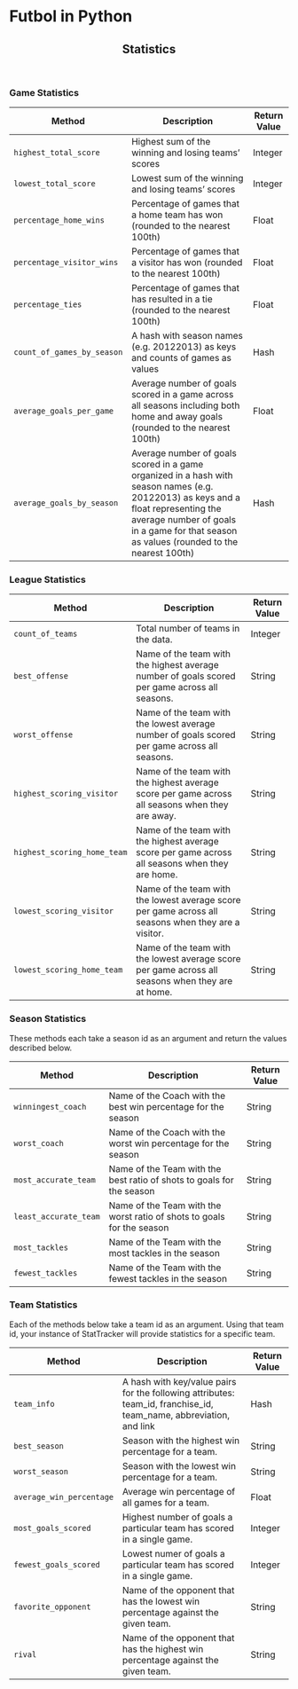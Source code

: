 # Futbol in Python

<article>
          <header>
            <h1>
              Statistics
              <small></small>
            </h1>
          </header>
         

<h3 id="game-statistics">Game Statistics</h3>

<table>
  <thead>
    <tr>
      <th>Method</th>
      <th>Description</th>
      <th>Return Value</th>
    </tr>
  </thead>
  <tbody>
    <tr>
      <td><code class="language-plaintext highlighter-rouge">highest_total_score</code></td>
      <td>Highest sum of the winning and losing teams’ scores</td>
      <td>Integer</td>
    </tr>
    <tr>
      <td><code class="language-plaintext highlighter-rouge">lowest_total_score</code></td>
      <td>Lowest sum of the winning and losing teams’ scores</td>
      <td>Integer</td>
    </tr>
    <tr>
      <td><code class="language-plaintext highlighter-rouge">percentage_home_wins</code></td>
      <td>Percentage of games that a home team has won (rounded to the nearest 100th)</td>
      <td>Float</td>
    </tr>
    <tr>
      <td><code class="language-plaintext highlighter-rouge">percentage_visitor_wins</code></td>
      <td>Percentage of games that a visitor has won (rounded to the nearest 100th)</td>
      <td>Float</td>
    </tr>
    <tr>
      <td><code class="language-plaintext highlighter-rouge">percentage_ties</code></td>
      <td>Percentage of games that has resulted in a tie (rounded to the nearest 100th)</td>
      <td>Float</td>
    </tr>
    <tr>
      <td><code class="language-plaintext highlighter-rouge">count_of_games_by_season</code></td>
      <td>A hash with season names (e.g. 20122013) as keys and counts of games as values</td>
      <td>Hash</td>
    </tr>
    <tr>
      <td><code class="language-plaintext highlighter-rouge">average_goals_per_game</code></td>
      <td>Average number of goals scored in a game across all seasons including both home and away goals (rounded to the nearest 100th)</td>
      <td>Float</td>
    </tr>
    <tr>
      <td><code class="language-plaintext highlighter-rouge">average_goals_by_season</code></td>
      <td>Average number of goals scored in a game organized in a hash with season names (e.g. 20122013) as keys and a float representing the average number of goals in a game for that season as values (rounded to the nearest 100th)</td>
      <td>Hash</td>
    </tr>
  </tbody>
</table>

<h3 id="league-statistics">League Statistics</h3>

<table>
  <thead>
    <tr>
      <th>Method</th>
      <th>Description</th>
      <th>Return Value</th>
    </tr>
  </thead>
  <tbody>
    <tr>
      <td><code class="language-plaintext highlighter-rouge">count_of_teams</code></td>
      <td>Total number of teams in the data.</td>
      <td>Integer</td>
    </tr>
    <tr>
      <td><code class="language-plaintext highlighter-rouge">best_offense</code></td>
      <td>Name of the team with the highest average number of goals scored per game across all seasons.</td>
      <td>String</td>
    </tr>
    <tr>
      <td><code class="language-plaintext highlighter-rouge">worst_offense</code></td>
      <td>Name of the team with the lowest average number of goals scored per game across all seasons.</td>
      <td>String</td>
    </tr>
    <tr>
      <td><code class="language-plaintext highlighter-rouge">highest_scoring_visitor</code></td>
      <td>Name of the team with the highest average score per game across all seasons when they are away.</td>
      <td>String</td>
    </tr>
    <tr>
      <td><code class="language-plaintext highlighter-rouge">highest_scoring_home_team</code></td>
      <td>Name of the team with the highest average score per game across all seasons when they are home.</td>
      <td>String</td>
    </tr>
    <tr>
      <td><code class="language-plaintext highlighter-rouge">lowest_scoring_visitor</code></td>
      <td>Name of the team with the lowest average score per game across all seasons when they are a visitor.</td>
      <td>String</td>
    </tr>
    <tr>
      <td><code class="language-plaintext highlighter-rouge">lowest_scoring_home_team</code></td>
      <td>Name of the team with the lowest average score per game across all seasons when they are at home.</td>
      <td>String</td>
    </tr>
  </tbody>
</table>

<h3 id="season-statistics">Season Statistics</h3>

<p>These methods each take a season id as an argument and return the values described below.</p>

<table>
  <thead>
    <tr>
      <th>Method</th>
      <th>Description</th>
      <th>Return Value</th>
    </tr>
  </thead>
  <tbody>
    <tr>
      <td><code class="language-plaintext highlighter-rouge">winningest_coach</code></td>
      <td>Name of the Coach with the best win percentage for the season</td>
      <td>String</td>
    </tr>
    <tr>
      <td><code class="language-plaintext highlighter-rouge">worst_coach</code></td>
      <td>Name of the Coach with the worst win percentage for the season</td>
      <td>String</td>
    </tr>
    <tr>
      <td><code class="language-plaintext highlighter-rouge">most_accurate_team</code></td>
      <td>Name of the Team with the best ratio of shots to goals for the season</td>
      <td>String</td>
    </tr>
    <tr>
      <td><code class="language-plaintext highlighter-rouge">least_accurate_team</code></td>
      <td>Name of the Team with the worst ratio of shots to goals for the season</td>
      <td>String</td>
    </tr>
    <tr>
      <td><code class="language-plaintext highlighter-rouge">most_tackles</code></td>
      <td>Name of the Team with the most tackles in the season</td>
      <td>String</td>
    </tr>
    <tr>
      <td><code class="language-plaintext highlighter-rouge">fewest_tackles</code></td>
      <td>Name of the Team with the fewest tackles in the season</td>
      <td>String</td>
    </tr>
  </tbody>
</table>

<h3 id="team-statistics">Team Statistics</h3>

<p>Each of the methods below take a team id as an argument. Using that team id, your instance of StatTracker will provide statistics for a specific team.</p>

<table>
  <thead>
    <tr>
      <th>Method</th>
      <th>Description</th>
      <th>Return Value</th>
    </tr>
  </thead>
  <tbody>
    <tr>
      <td><code class="language-plaintext highlighter-rouge">team_info</code></td>
      <td>A hash with key/value pairs for the following attributes: team_id, franchise_id, team_name, abbreviation, and link</td>
      <td>Hash</td>
    </tr>
    <tr>
      <td><code class="language-plaintext highlighter-rouge">best_season</code></td>
      <td>Season with the highest win percentage for a team.</td>
      <td>String</td>
    </tr>
    <tr>
      <td><code class="language-plaintext highlighter-rouge">worst_season</code></td>
      <td>Season with the lowest win percentage for a team.</td>
      <td>String</td>
    </tr>
    <tr>
      <td><code class="language-plaintext highlighter-rouge">average_win_percentage</code></td>
      <td>Average win percentage of all games for a team.</td>
      <td>Float</td>
    </tr>
    <tr>
      <td><code class="language-plaintext highlighter-rouge">most_goals_scored</code></td>
      <td>Highest number of goals a particular team has scored in a single game.</td>
      <td>Integer</td>
    </tr>
    <tr>
      <td><code class="language-plaintext highlighter-rouge">fewest_goals_scored</code></td>
      <td>Lowest numer of goals a particular team has scored in a single game.</td>
      <td>Integer</td>
    </tr>
    <tr>
      <td><code class="language-plaintext highlighter-rouge">favorite_opponent</code></td>
      <td>Name of the opponent that has the lowest win percentage against the given team.</td>
      <td>String</td>
    </tr>
    <tr>
      <td><code class="language-plaintext highlighter-rouge">rival</code></td>
      <td>Name of the opponent that has the highest win percentage against the given team.</td>
      <td>String</td>
    </tr>
  </tbody>
</table>

